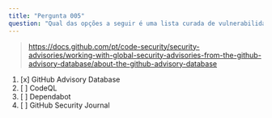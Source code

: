 ```yaml
---
title: "Pergunta 005"
question: "Qual das opções a seguir é uma lista curada de vulnerabilidades de segurança encontradas em projetos de código aberto?"
---
```



> https://docs.github.com/pt/code-security/security-advisories/working-with-global-security-advisories-from-the-github-advisory-database/about-the-github-advisory-database
1. [x] GitHub Advisory Database
1. [ ] CodeQL
1. [ ] Dependabot
1. [ ] GitHub Security Journal
